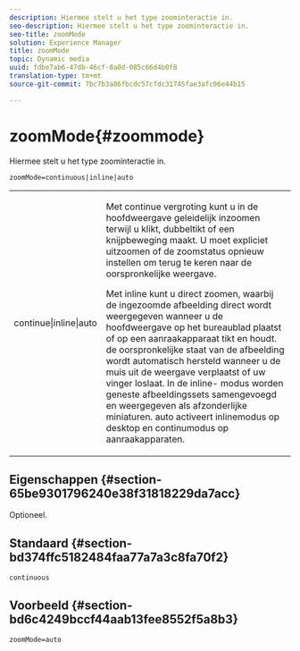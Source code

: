 ```yaml
---
description: Hiermee stelt u het type zoominteractie in.
seo-description: Hiermee stelt u het type zoominteractie in.
seo-title: zoomMode
solution: Experience Manager
title: zoomMode
topic: Dynamic media
uuid: fdbe7ab6-47db-46cf-8a0d-085c66d4b0f8
translation-type: tm+mt
source-git-commit: 7bc7b3a86fbcdc57cfdc31745fae3afc06e44b15

---
```



# zoomMode{#zoommode}

Hiermee stelt u het type zoominteractie in.

`zoomMode=continuous|inline|auto`

<table id="table_E314540D347D47699C04EB80D20C0721"> 
 <tbody> 
  <tr> 
   <td colname="col1"> <p> <span class="codeph"> continue|inline|auto </span> </p> </td> 
   <td colname="col2"> <p> <span class="codeph"> Met continue </span> vergroting kunt u in de hoofdweergave geleidelijk inzoomen terwijl u klikt, dubbeltikt of een knijpbeweging maakt. U moet expliciet uitzoomen of de zoomstatus opnieuw instellen om terug te keren naar de oorspronkelijke weergave. </p> <p> <span class="codeph"> Met inline </span> kunt u direct zoomen, waarbij de ingezoomde afbeelding direct wordt weergegeven wanneer u de hoofdweergave op het bureaublad plaatst of op een aanraakapparaat tikt en houdt. de oorspronkelijke staat van de afbeelding wordt automatisch hersteld wanneer u de muis uit de weergave verplaatst of uw vinger loslaat. In de <span class="codeph"> inline- </span> modus worden geneste afbeeldingssets samengevoegd en weergegeven als afzonderlijke miniaturen. <span class="codeph"> auto </span> activeert inlinemodus op desktop en continumodus op aanraakapparaten. </p> </td> 
  </tr> 
 </tbody> 
</table>

## Eigenschappen {#section-65be9301796240e38f31818229da7acc}

Optioneel.

## Standaard {#section-bd374ffc5182484faa77a7a3c8fa70f2}

`continuous`

## Voorbeeld {#section-bd6c4249bccf44aab13fee8552f5a8b3}

`zoomMode=auto`
